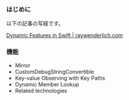 ### はじめに

以下の記事の写経です。

[Dynamic Features in Swift \| raywenderlich\.com](https://www.raywenderlich.com/5743-dynamic-features-in-swift)



### 機能

- Mirror
- CustomDebugStringConvertible
- Key-value Observing with Key Paths
- Dynamic Member Lookup
- Related technologies

